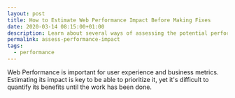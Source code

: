 ```yaml
---
layout: post
title: How to Estimate Web Performance Impact Before Making Fixes
date: 2020-03-14 08:15:00+01:00
description: Learn about several ways of assessing the potential performance gains before implementing improvements. This will help building the case and prioritizing performance work.
permalink: assess-performance-impact
tags:
  - performance
---
```


Web Performance is important for user experience and business metrics. Estimating its impact is key to be able to prioritize it, yet it's difficult to quantify its benefits until the work has been done.
